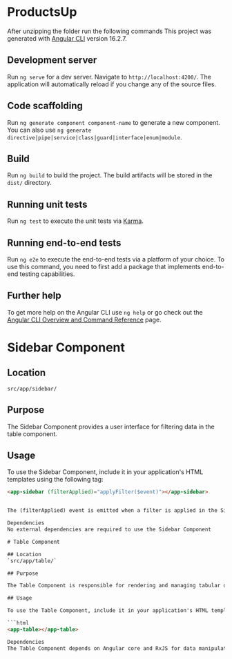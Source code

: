 # ProductsUp
After unzipping the folder run the following commands
This project was generated with [Angular CLI](https://github.com/angular/angular-cli) version 16.2.7.

## Development server

Run `ng serve` for a dev server. Navigate to `http://localhost:4200/`. The application will automatically reload if you change any of the source files.

## Code scaffolding

Run `ng generate component component-name` to generate a new component. You can also use `ng generate directive|pipe|service|class|guard|interface|enum|module`.

## Build

Run `ng build` to build the project. The build artifacts will be stored in the `dist/` directory.

## Running unit tests

Run `ng test` to execute the unit tests via [Karma](https://karma-runner.github.io).

## Running end-to-end tests

Run `ng e2e` to execute the end-to-end tests via a platform of your choice. To use this command, you need to first add a package that implements end-to-end testing capabilities.

## Further help

To get more help on the Angular CLI use `ng help` or go check out the [Angular CLI Overview and Command Reference](https://angular.io/cli) page.

# Sidebar Component

## Location
`src/app/sidebar/`

## Purpose

The Sidebar Component provides a user interface for filtering data in the table component.

## Usage

To use the Sidebar Component, include it in your application's HTML templates using the following tag:

```html
<app-sidebar (filterApplied)="applyFilter($event)"></app-sidebar>


The (filterApplied) event is emitted when a filter is applied in the Sidebar Component. You should handle this event in your parent component (e.g., the component that uses the TableComponent) to update the data based on the applied filter.

Dependencies
No external dependencies are required to use the Sidebar Component

# Table Component

## Location
`src/app/table/`

## Purpose

The Table Component is responsible for rendering and managing tabular data in your Angular application. It provides features for sorting, paginating, and filtering data.

## Usage

To use the Table Component, include it in your application's HTML templates using the following tag:

```html
<app-table></app-table>

Dependencies
The Table Component depends on Angular core and RxJS for data manipulation and rendering.

